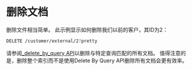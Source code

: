 # 删除文档
删除文件相当简单。 此示例显示如何删除我们以前的客户，其ID为2：

```sh
DELETE /customer/external/2?pretty
```
请参阅[_delete_by_query API](https://www.elastic.co/guide/en/elasticsearch/reference/5.4/docs-delete-by-query.html)以删除与特定查询匹配的所有文档。 值得注意的是，删除整个索引而不是使用Delete By Query API删除所有文档会更有效率。